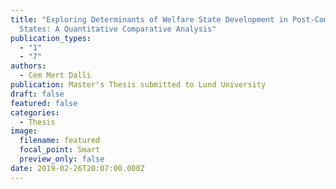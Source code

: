 ```yaml
---
title: "Exploring Determinants of Welfare State Development in Post-Communist
  States: A Quantitative Comparative Analysis"
publication_types:
  - "1"
  - "7"
authors:
  - Cem Mert Dalli
publication: Master's Thesis submitted to Lund University
draft: false
featured: false
categories:
  - Thesis
image:
  filename: featured
  focal_point: Smart
  preview_only: false
date: 2019-02-26T20:07:00.000Z
---
```

